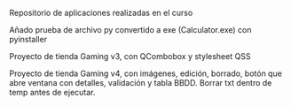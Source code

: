 Repositorio de aplicaciones realizadas en el curso 

Añado prueba de archivo py convertido a exe (Calculator.exe) con pyinstaller

Proyecto de tienda Gaming v3, con QCombobox y stylesheet QSS

Proyecto de tienda Gaming v4, con imágenes, edición, borrado, botón que abre ventana con detalles, validación y tabla BBDD. Borrar txt dentro de temp antes de ejecutar.

